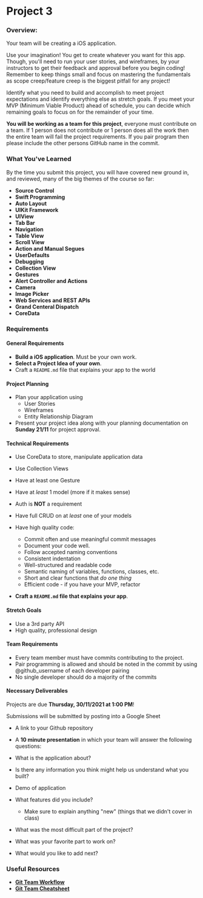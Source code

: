# Project 3

### Overview:

Your team will be creating a iOS application.

Use your imagination! You get to create whatever you want for this app. Though, you'll need to run your user stories, and wireframes, by your instructors to get their feedback and approval before you begin coding! Remember to keep things small and focus on mastering the fundamentals as scope creep/feature creep is the biggest pitfall for any project!

Identify what you need to build and accomplish to meet project expectations and identify everything else as stretch goals. If you meet your MVP \(Minimum Viable Product\) ahead of schedule, you can decide which remaining goals to focus on for the remainder of your time.

**You will be working as a team for this project**, everyone must contribute on a team. If 1 person does not contribute or 1 person does all the work then the entire team will fail the project requirements. If you pair program then please include the other persons GitHub name in the commit.

### What You've Learned

By the time you submit this project, you will have covered new ground in, and reviewed, many of the big themes of the course so far:

* **Source Control**
* **Swift Programming**
* **Auto Layout**
* **UIKit Framework**
* **UIView**
* **Tab Bar**
* **Navigation**
* **Table View**
* **Scroll View**
* **Action and Manual Segues**
* **UserDefaults**
* **Debugging**
* **Collection View**
* **Gestures**
* **Alert Controller and Actions**
* **Camera**
* **Image Picker**
* **Web Services and REST APIs**
* **Grand Centeral Dispatch**
* **CoreData**

### Requirements

#### General Requirements

* **Build a iOS application**. Must be your own work.
* **Select a Project Idea of your own**.
* Craft a `README.md` file that explains your app to the world

#### Project Planning

* Plan your application using
  * User Stories
  * Wireframes
  * Entity Relationship Diagram
* Present your project idea along with your planning documentation on **Sunday 21/11** for project approval.

#### Technical Requirements

* Use CoreData to store, manipulate application data
* Use Collection Views
* Have at least one Gesture
* Have at _least_ 1 model \(more if it makes sense\)
* Auth is **NOT** a requirement
* Have full CRUD on at _least_ one of your models
* Have high quality code:
  * Commit often and use meaningful commit messages
  * Document your code well.
  * Follow accepted naming conventions
  * Consistent indentation
  * Well-structured and readable code
  * Semantic naming of variables, functions, classes, etc.
  * Short and clear functions that _do one thing_
  * Efficient code - if you have your MVP, refactor

* **Craft a `README.md` file that explains your app**.

#### Stretch Goals

* Use a 3rd party API
* High quality, professional design

#### Team Requirements

* Every team member must have commits contributing to the project.
* Pair programming is allowed and should be noted in the commit by using @github\_username of each developer pairing
* No single developer should do a majority of the commits

#### Necessary Deliverables

Projects are due **Thursday, 30/11/2021 at 1:00 PM**!

Submissions will be submitted by posting into a Google Sheet

* A link to your Github repository

* A **10 minute presentation** in which your team will answer the following questions:

* What is the application about?
* Is there any information you think might help us understand what you built?
* Demo of application
* What features did you include?
  * Make sure to explain anything "new" \(things that we didn't cover in class\)
* What was the most difficult part of the project?
* What was your favorite part to work on?
* What would you like to add next?

### Useful Resources

* [**Git Team Workflow**](https://www.atlassian.com/git/tutorials/comparing-workflows)
* [**Git Team Cheatsheet**](https://jameschambers.co.uk/git-team-workflow-cheatsheet)
